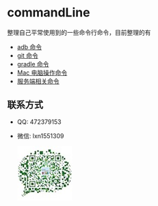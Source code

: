 # commandLine
整理自己平常使用到的一些命令行命令，目前整理的有

- [adb 命令](/adb命令/adb.md)
- [git 命令](/git命令/git.md)
- [gradle 命令](/gradle命令/gradle.md)
- [Mac 电脑操作命令](/mac电脑操作命令/mac.md)
- [服务端相关命令](/服务相关命令/服务器命令.md)








## 联系方式
* QQ: 472379153
* 微信: lxn1551309

   ![lxn1551309](/img/weixin.jpeg)
